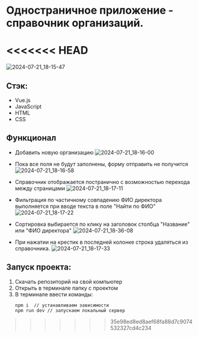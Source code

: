 # Одностраничное приложение - справочник организаций.
<<<<<<< HEAD
=======

![2024-07-21_18-15-47](https://github.com/user-attachments/assets/dc48e0e3-0b98-443d-a1ad-1f6e9454a078)

## Стэк:
- Vue.js
- JavaScript
- HTML
- CSS

## Функционал
- Добавить новую организацию
![2024-07-21_18-16-00](https://github.com/user-attachments/assets/b42314b2-3b31-4048-8195-334db1b153c1)

- Пока все поля не будут заполнены, форму отправить не получится
![2024-07-21_18-16-58](https://github.com/user-attachments/assets/f4165b96-d4eb-4099-aa3f-356233e91b11)

- Справочник отображается постранично с возможностью перехода между страницами
![2024-07-21_18-17-11](https://github.com/user-attachments/assets/a753b515-8b28-4024-9df1-b14f06b38f38)

- Фильтрация по частичному совпадению ФИО директора выполняется при вводе текста в поле "Найти по ФИО"
![2024-07-21_18-17-22](https://github.com/user-attachments/assets/a6972935-e644-4297-aad1-e8bedb9f0139)

- Сортировка выбирается по клику на заголовок столбца "Название" или "ФИО директора"
![2024-07-21_18-36-08](https://github.com/user-attachments/assets/27d9db90-c46e-4070-b163-e8c671057d8f)

- При нажатии на крестик в последней колонке строка удаляться из справочника.
![2024-07-21_18-17-33](https://github.com/user-attachments/assets/a4fb5979-ab9a-40a6-b6d2-291aff22ed65)

## Запуск проекта:

1. Скачать репозиторий на свой компьютер
2. Открыть в терминале папку с проектом
3. В терминале ввести команды:
   ```
   npm i  // устанавливаем зависимости
   npm run dev // запускаем локальный сервер

>>>>>>> 35e98ed8ed8aef68fa88d7c9074532327cd4c234
